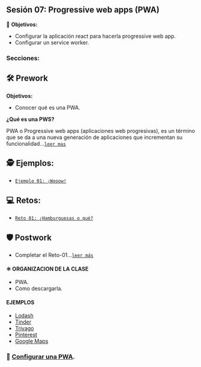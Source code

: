 ## Sesión 07: Progressive web apps (PWA)

🎯 **Objetivos:**

- Configurar la aplicación react para hacerla progressive web app.
- Configurar un service worker.

### Secciones:

## 🛠 Prework

**Objetivos:**

+ Conocer qué es una PWA.

**¿Qué es una PWS?**

PWA o Progressive web apps (aplicaciones web progresivas), es un término que se da a una nueva generación de aplicaciones que incrementan su funcionalidad...[`leer mas`](Prework)

## 🕵 Ejemplos:

+ [`Ejemplo 01: ¡Wooow!`](Ejemplo-01)

## 💻 Retos:

+ [`Reto 01: ¿Hamburguesas o qué?`](Reto-01)

## 🛡 Postwork
+ Completar el Reto-01...[`leer más`](Postwork/)

#### ⚛ ORGANIZACION DE LA CLASE
- PWA.
- Como descargarla.

#### EJEMPLOS
- [Lodash](https://lodash.com/)
- [Tinder](https://tinder.com/)
- [Trivago](https://www.trivago.in/)
- [Pinterest](https://www.pinterest.com/)
- [Google Maps](https://www.google.co.in/maps/)

### 🎩 [Configurar una PWA](../BuenasPracticas/PWA/Readme.md).
